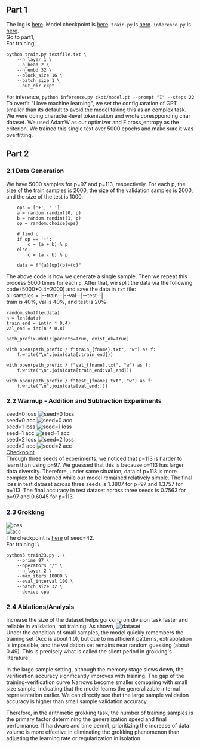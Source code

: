 ## Part 1
The log is [here](/handin/part1_log.txt). Model checkpoint is [here](/part1). `train.py` is [here](/part1). `inference.py` is [here](/part1). \
Go to part1, \
For training,
```
python train.py textfile.txt \
    --n_layer 1 \
    --n_head 2 \
    --n_embd 32 \
    --block_size 16 \
    --batch_size 1 \
    --out_dir ckpt
```

For inference, `python inference.py ckpt/model.pt --prompt "I" --steps 22` \
To overfit "I love machine learning", we set the configuaration of GPT smaller than its default to avoid the model taking this as an complex task. We were doing character-level tokenization and wrote corespponding char dataset. We used AdamW as our optimizer and F.cross_entropy as the criterion. We trained this single text over 5000 epochs and make sure it was overfitting.

## Part 2
### 2.1 Data Generation
We have 5000 samples for p=97 and p=113, respectively. For each p, the size of the train samples is 2000, the size of the validation samples is 2000, and the size of the test is 1000. 

```
    ops = ['+', '-']
    a = random.randint(0, p)
    b = random.randint(1, p)
    op = random.choice(ops)

    # find c
    if op == '+':
        c = (a + b) % p
    else:
        c = (a - b) % p

    data = f"{a}{op}{b}={c}"
```
The above code is how we generate a single sample. Then we repeat this process 5000 times for each `p`.
After that, we split the data via the following code (5000*0.4=2000) and save the data in `txt` file: \
all samples = |--train--|--val--|--test--| \
train is 40%, val is 40%, and test is 20%
```
random.shuffle(data)
n = len(data)
train_end = int(n * 0.4)
val_end = int(n * 0.8)

path_prefix.mkdir(parents=True, exist_ok=True)

with open(path_prefix / f"train_{fname}.txt", "w") as f:
    f.write("\n".join(data[:train_end]))

with open(path_prefix / f"val_{fname}.txt", "w") as f:
    f.write("\n".join(data[train_end:val_end]))

with open(path_prefix / f"test_{fname}.txt", "w") as f:
    f.write("\n".join(data[val_end:]))
```

### 2.2 Warmup - Addition and Subtraction Experiments
seed=0 loss
![seed=0 loss](seed0_loss_curves.png) \
seed=0 acc
![seed=0 acc](seed0_acc_curves.png) \
seed=1 loss
![seed=1 loss](seed1_loss_curves.png) \
seed=1 acc
![seed=1 acc](seed1_acc_curves.png) \
seed=2 loss
![seed=2 loss](seed2_loss_curves.png) \
seed=2 acc
![seed=2 acc](seed2_acc_curves.png) \
[Checkpoint](/part2/ckpt_task22) \
Through three seeds of experiments, we noticed that p=113 is harder to learn than using p=97. We guessed that this is because p=113 has larger data diversity. Therefore, under same situation, data of p=113 is more complex to be learned while our model remained relatively simple. The final loss in test dataset across three seeds is 1.3807 for p=97 and 1.3757 for p=113. The final accuracy in test dataset across three seeds is 0.7563 for p=97 and 0.6045 for p=113.

### 2.3 Grokking
![loss](lossd23.png) \
![acc](accd23.png) \
The checkpoint is [here](/part2/ckpt_task22/) of seed=42. \
For training: \
```
python3 train23.py . \
    --prime 97 \
    --operators "/" \
    --n_layer 2 \
    --max_iters 10000 \
    --eval_interval 100 \
    --batch_size 32 \
    --device cpu
```

### 2.4 Ablations/Analysis
Increase the size of the dataset helps gorkking on division task faster and reliable in validation, not training. As shown,
![dataset](largedataset.png) \
Under the condition of small samples, the model quickly remembers the training set (Acc is about 1.0), but due to insufficient patterns, extrapolation is impossible, and the validation set remains near random guessing (about 0.49). This is precisely what is called the silent period in grokking's literature

In the large sample setting, although the memory stage slows down, the verification accuracy significantly improves with training. The gap of the training-verification curve Narrows become smaller comparing with small size sample, indicating that the model learns the generalizable internal representation earlier. We can directly see that the large sample validation accuracy is higher than small sample validation accuracy.

Therefore, in the arithmetic grokking task, the number of training samples is the primary factor determining the generalization speed and final performance. If hardware and time permit, prioritizing the increase of data volume is more effective in eliminating the grokking phenomenon than adjusting the learning rate or regularization in isolation.


